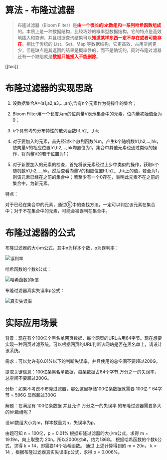 # 算法 - 布隆过滤器

> 布隆过滤器（Bloom Filter）是<font color='red'>**由一个很长的bit数组和一系列哈希函数组成**</font>的。本质上是一种数据结构，比较巧妙的概率型数据结构。它的特点是高效地插入和查询，并且根据查询结果可以<font color='red'>**知道某样东西一定不存在或者可能存在**</font>。相比于传统的 List、Set、Map 等数据结构，它更高效、占用空间更少，但是缺点是其返回的结果是概率性的，而不是确切的，同时布隆过滤器还有一个缺陷就是<font color='red'>**数据只能插入不能删除**</font>。

[[toc]]

# 布隆过滤器的实现思路

1. 设数据集合A={a1,a2,a3,...,an},含有n个元素作为待操作的集合；

2. Bloom Filter用一个长度为m的位向量V表示集合中的元素，位向量初始值全为0；

3. k个具有均匀分布特性的散列函数h1,h2,...,hk;

4. 对于要加入的元素，首先经过k个散列函数%m，产生k个随机数h1,h2,...,hk，使向量V的相应位置h1,h2,...,hk均置位为1。集合中其他元素也通过类似的操作，将向量V的若干位置为1；

5. 对于新要加入的元素的检查，首先将该元素经过上步中类似的操作，获取k个随机数h1,h2,...,hk，然后查看向量V的相应位置h1,h2,...,hk上的值，若全为1，则该元素已经在之前的集合中；若至少有一个0存在，表明此元素不在之前的集合中，为新元素。

特点：

对于已经在集合中的元素，通过⑤中的查找方法，一定可以判定该元素在集合中；对于不在集合中的元素，可能会被误判在集合中。

# 布隆过滤器的公式

布隆过滤器的大小m公式，其中n为样本个数，p为误判率：

![误判率](/_images/algorithm/domain/bloomfilter/misjudgment_rate.png)

哈希函数的个数k公式：

![哈希函数的k值](/_images/algorithm/domain/bloomfilter/Kvalue_of_hash_function.png)

布隆过滤器真实失误率p公式：

![真实失误率](/_images/algorithm/domain/bloomfilter/true_error_rate.png)

# 实际应用场景 

背景：现在有个100亿个黑名单网页数据，每个网页的URL占用64字节。现在想要实现一种网页过滤系统，可以根据网页的URL判断该网站是否在黑名单上，请设计该系统。

需求：可以允许有0.01%以下的判断失误率，并且使用的总空间不要超过200G。

提取关键信息：100亿条黑名单数据，每条数据占64个字节,万分之一的失误率，总空间不要超过200G。

分析：如果不考虑不布隆过滤器，那么这里存储100亿条数据就需要 100亿 * 64字节 = 596G 显然超过300G

解题：在满足有 100亿条数据 并且允许 万分之一的失误率 的布隆过滤器需要多大的bit数组呢？

设bit数组大小为m，样本数量为n，失误率为p。

由题可知 n = 100亿，p = 0.01%
根据布隆过滤器的大小m公式，求得 m = 19.19n，向上取整为 20n。所以2000亿bit，约为186G。
根据哈希函数的个数k公式，求得 k = 14，即需要14个哈希函数。
通过 上述计算得到的 m = 20n， k = 14 ，根据布隆过滤器真实失误率p公式，求得 p = 0.006%。
​